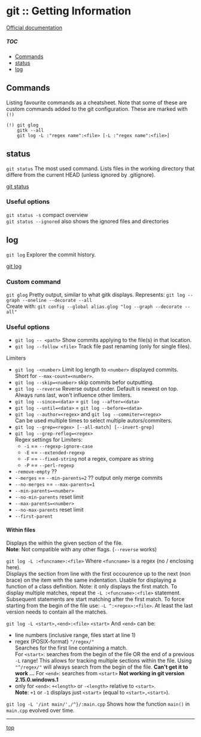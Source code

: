 <!-------------------------------------------------------------><a id="top"></a>
# git :: Getting Information
<!----------------------------------------------------------------------------->

<!-- introduction -->
[Official documentation](https://git-scm.com/docs)

##### TOC #####
- [Commands](#commands)  
- [status](#status)  
- [log](#log)  

<!--------------------------------------------------------><a id="commands"></a>
## Commands
<!----------------------------------------------------------------------------->
Listing favourite commands as a cheatsheet.
Note that some of these are custom commands added to the git configuration.
These are marked with `(!)`
``````
(!) git glog
    gitk --all
    git log -L :"regex name":<file> [-L :"regex name":<file>]
``````


<!--
Commands:
- `git log`
- `gitk --all` show commit and branching history in gitk
- `git diff`
- `git diff --staged`
- `git branch` list branches
- `git branch -r` list remote tracking branches
- `git branch -a` list all branches
- `git tag`
- `git tag -l` list available tags
- `git remote -v` basic info
- `git remote show origin` advanced info
- `git show`
- `git ls-files -u` list files that need merging;
  gives multiple versions if available, numberd `<stage#>`
  show different version with:
  - `git show :<stage#>:<filename>`
  - `git show <branch>:<filepath>`
- `git describe` describes from HEAD
  output is:
````
<tag>_<numCommits>_g<hash>
<tag> closest ancestor tag
<numCommits> distance to tag
<hash> hash of described commit
````
- `git describe <rev>` describes a location within the repository
-->

<!----------------------------------------------------------><a id="status"></a>
## status
<!----------------------------------------------------------------------------->
`git status` The most used command.
Lists files in the working directory that differe from the current HEAD
(unless ignored by .gitignore).

[git status](https://git-scm.com/docs/git-status)

### Useful options
`git status -s` compact overview  
`git status --ignored` also shows the ignored files and directories

<!-------------------------------------------------------------><a id="log"></a>
## log
<!----------------------------------------------------------------------------->
`git log` Explorer the commit history.

[git log](https://git-scm.com/docs/git-log)

### Custom command
`git glog` Pretty output, similar to what gitk displays.
Represents: `git log --graph --oneline --decorate --all`  
Create with: `git config --global alias.glog "log --graph --decorate --all"`

### Useful options
- `git log -- <path>` Show commits applying to the file(s) in that location.  
- `git log --follow <file>` Track file past renaming (only for single files).  

Limiters
<!-- there is also a revision range notation -->
- `git log -<number>` Limit log length to `<number>` displayed commits.  
  Short for `--max-count=<number>`.
- `git log --skip=<number>` skip commits befor outputting.
- `git log --reverse` Reverse output order. Default is newest on top.  
  Always runs last, won't influence other limiters.
- `git log --since=<data>` = `git log --after=<data>` <!-- really or one day difference? -->
- `git log --until=<data>` = `git log --before=<data>`
- `git log --author=<regex>` and `git log --commiter=<regex>`  
  Can be used multiple times to select multiple autors/commiters.
  <!-- difference author versus commitor? -->
- `git log --grep=<regex> [--all-match] [--invert-grep]`
- `git log --grep-reflog=<regex>`  
  Regex settings for Limiters:
  - `-i` == `--regexp-ignore-case`
  - `-E` == `--extended-regexp` <!-- what is in basic, what in extenden? -->
  - `-F` == `--fixed-string` not a regex, compare as string
  - `-P` == `--perl-regexp` <!-- compile-time dependency, In git for Windows? -->
- `-remove-empty` ??
- `--merges` == `--min-parents=2` ?? output only merge commits
- `--no-merges` == `--max-parents=1`
- `--min-parents=<number>`
- `--no-min-parents` reset limit
- `--max-parents=<number>`
- `--no-max-parents` reset limit
- `--first-parent`
<!-- Way more possible! -->

#### Within files
Displays the within the given section of the file.  
**Note**: Not compatible with any other flags. (`--reverse` works)

`git log -L :<funcname>:<file>`
Where `<funcname>` is a regex (no / enclosing here).  
Displays the section from line with the first occourence up to the next (non
brace) on the item with the same indentation. <!-- needs more experimenting -->
Usable for displaying a function of a class definition.
Note: it only displays the first match.
To display multiple matches, repeat the `-L :<funcname>:<file>` statement.
Subsequent statements are start matching after the first match.
To force starting from the begin of the file use: `-L ^:<regex>:<file>`.
At least the last version needs to contain all the matches.<!-- check this -->


`git log -L <start>,<end>:<file>`
  `<start>` And `<end>` can be:
  - line numbers (inclusive range, files start at line 1)
  - regex (POSIX-format) `"/regex/"`  
    Searches for the first line containing a match.  
    For `<start>`: searches from the begin of the file OR the end of a previous
    `-L` range!
    This allows for tracking multiple sections within the file.
    Using `"^/regex/"` will always search from the begin of the file.
    **Can't get it to work ...**
    For `<end>`: searches from `<start>`
    **Not working in git version 2.15.0.windows.1**
  - only for `<end>`: `+<length>` or `-<length>` relative to `<start>`.  
    **Note**: `+1` or `-1` displays just `<start>` (equal to `<start>,<start>`).

`git log -L '/int main/',/^}/:main.cpp`
Shows how the function `main()` in `main.cpp` evolved over time.

-----------
[top](#top)
